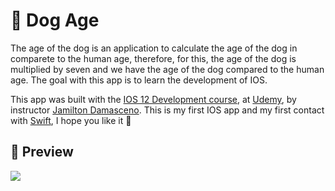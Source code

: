 # 🐶 Dog Age

The age of the dog is an application to calculate the age of the dog in comparete to the human age, therefore, for this, the age of the dog is multiplied by seven and we have the age of the dog compared to the human age. The goal with this app is to learn the development of IOS.

This app was built with the [IOS 12 Development course](https://www.udemy.com/course/curso-desenvolvimento-ios/), at [Udemy](https://www.udemy.com/), by instructor [Jamilton Damasceno](https://www.udemy.com/user/jamiltondamasceno/). This is my first IOS app and my first contact with [Swift](https://developer.apple.com/swift/), I hope you like it 🙂

## :dart: Preview

![](https://cdn.discordapp.com/attachments/576875163686010911/733130176958824478/Gravacao_de_Tela_2020-07-15_as_22.01.28.gif)


